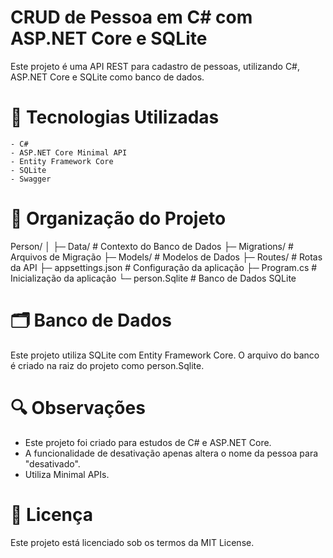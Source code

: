 # CRUD de Pessoa em C# com ASP.NET Core e SQLite
Este projeto é uma API REST para cadastro de pessoas, utilizando C#, ASP.NET Core e SQLite como banco de dados.

# 🔧 Tecnologias Utilizadas
    - C#
    - ASP.NET Core Minimal API
    - Entity Framework Core
    - SQLite
    - Swagger

# 📂 Organização do Projeto
Person/
│
├─ Data/               # Contexto do Banco de Dados
├─ Migrations/         # Arquivos de Migração
├─ Models/             # Modelos de Dados
├─ Routes/             # Rotas da API
├─ appsettings.json    # Configuração da aplicação
├─ Program.cs         # Inicialização da aplicação
└─ person.Sqlite      # Banco de Dados SQLite

# 🗂️ Banco de Dados
Este projeto utiliza SQLite com Entity Framework Core. O arquivo do banco é criado na raiz do projeto como person.Sqlite.

# 🔍 Observações
- Este projeto foi criado para estudos de C# e ASP.NET Core.
- A funcionalidade de desativação apenas altera o nome da pessoa para "desativado".
- Utiliza Minimal APIs.

# 📄 Licença
Este projeto está licenciado sob os termos da MIT License.